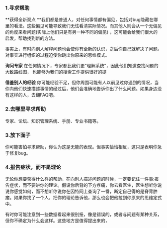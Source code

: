 ### 1.寻求帮助

**获得全新观点 **我们都是普通人，对任何事情都有偏见，包括对bug隐藏在哪里的看法。这些偏见可能导致我们无怯看清实际情况。而其他人则会从一个无偏见的角度来看问题(实际上他们只是有另一种不同的偏见) ，这可能会给我们很大的启发，帮助找到新的方法。

事实上，有时向别人解释问题也会使你有全新的认识，之后你自己就解决了问题。对事实进行组织的过程迫使你跳出你原来的思维模式。

**询问专家** 在任何情况下，专家都比我们更"理解系统"，因此他们知道查找问题的大致路线图，
也能够为我们的搜索工作提供很好的提

**借鉴别人的经验** 你可能经验不足，但你周围可能有人以前见过你遇到的情况，当你向他们快速描述事情的经过后，他们会准确地告诉你出了什么问题。如果身边没有这样的人，去翻FAQ吧。

### 2.去哪里寻求帮助

专家、论坛、知识管理系统、手册、专业书籍等。

### 3.放下面子

你可能害怕寻求帮助，你认为这是无能的表现。但事实恰恰相反，这只是表明你急于修复bug。

### 4.报告症状，而不是理论

无论你想要获得什么样的帮助，在向别人描述问题的时候，一定要记住一件事:报告症状，而不要讲你的理论。假设你后背的下方疼痛，你去看医生，医生想听你说说你感觉如何，而不想听你说你在因特网上查询了一番，断定自己得的是脊背肿瘤。如果你找了一个人，把你的理论告诉他，那么也会把他拉到你原来的思维定式中。

有时你可能注意到一些数据看起来很别扭，像是错误的，或者与问题有某种关系，但你不确定为什么会这样。这些地方是值得提出来的，